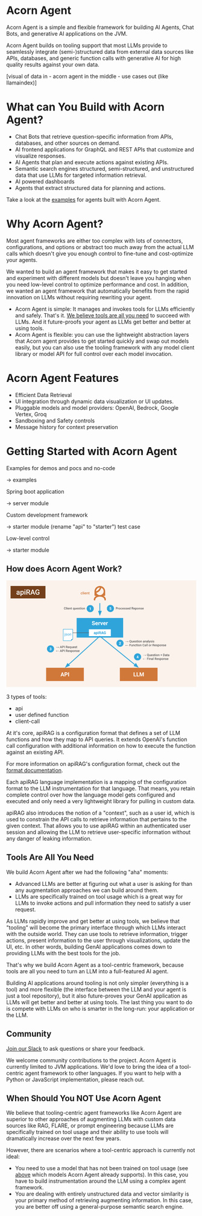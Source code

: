 # Acorn Agent

Acorn Agent is a simple and flexible framework for building AI Agents, Chat Bots, and generative AI applications on the JVM.

Acorn Agent builds on tooling support that most LLMs provide to seamlessly integrate (semi-)structured data from external data sources like APIs, databases, and generic function calls with generative AI for high quality results against your own data.

[visual of data in - acorn agent in the middle - use cases out (like llamaindex)]

# What can You Build with Acorn Agent?

* Chat Bots that retrieve question-specific information from APIs, databases, and other sources on demand.
* AI frontend applications for GraphQL and REST APIs that customize and visualize responses.
* AI Agents that plan and execute actions against existing APIs.
* Semantic search engines structured, semi-structured, and unstructured data that use LLMs for targeted information retrieval.
* AI powered dashboards
* Agents that extract structured data for planning and actions.

Take a look at the [examples](/api-examples) for agents built with Acorn Agent.

# Why Acorn Agent?

Most agent frameworks are either too complex with lots of connectors, configurations, and options or abstract too much away from the actual LLM calls which doesn't give you enough control to fine-tune and cost-optimize your agents.

We wanted to build an agent framework that makes it easy to get started and experiment with different models but doesn't leave you hanging when you need low-level control to optimize performance and cost. In addition, we wanted an agent framework that automatically benefits from the rapid innovation on LLMs without requiring rewriting your agent.

* Acorn Agent is simple: It manages and invokes tools for LLMs efficiently and safely. That's it. [We believe tools are all you need](#tools-are-all-you-need) to succeed with LLMs. And it future-proofs your agent as LLMs get better and better at using tools.
* Acorn Agent is flexible: you can use the lightweight abstraction layers that Acorn agent provides to get started quickly and swap out models easily, but you can also use the tooling framework with any model client library or model API for full control over each model invocation.

# Acorn Agent Features

* Efficient Data Retrieval
* UI integration through dynamic data visualization or UI updates.
* Pluggable models and model providers: OpenAI, Bedrock, Google Vertex, Groq
* Sandboxing and Safety controls
* Message history for context preservation

# Getting Started with Acorn Agent

Examples for demos and pocs and no-code

-> examples

Spring boot application

-> server module

Custom development framework

-> starter module (rename "api" to "starter")
test case

Low-level control

-> starter module

## How does Acorn Agent Work?

![Diagram of how apiRAG executes user requests](img/apiRAG-diagram.png)

3 types of tools:
- api
- user defined function
- client-call

At it's core, apiRAG is a configuration format that defines a set of LLM functions and how they map to API queries.
It extends OpenAI's function call configuration with additional information on how to execute the function against an existing API.

For more information on apiRAG's configuration format, check out the [format documentation](FORMAT.md).

Each apiRAG language implementation is a mapping of the configuration format to the LLM instrumentation for that language. That means, you retain complete control over how the language model gets configured and executed and only need a very lightweight library for pulling in custom data.

apiRAG also introduces the notion of a "context", such as a user id, which is used to constrain the API calls to retrieve
information that pertains to the given context. That allows you to use apiRAG within an authenticated user session
and allowing the LLM to retrieve user-specific information without any danger of leaking information.

## Tools Are All You Need

We build Acorn Agent after we had the following "aha" moments:
* Advanced LLMs are better at figuring out what a user is asking for than any augmentation approaches we can build around them.
* LLMs are specifically trained on tool usage which is a great way for LLMs to invoke actions and pull information they need to satisfy a user request.

As LLMs rapidly improve and get better at using tools, we believe that "tooling" will become the primary interface through which LLMs interact with the outside world. They can use tools to retrieve information, trigger actions, present information to the user through visualizations, update the UI, etc. In other words, building GenAI applications comes down to providing LLMs with the best tools for the job.

That's why we build Acorn Agent as a tool-centric framework, because tools are all you need to turn an LLM into a full-featured AI agent.

Building AI applications around tooling is not only simpler (everything is a tool) and more flexible (the interface between the LLM and your agent is just a tool repository), but it also future-proves your GenAI application as LLMs will get better and better at using tools. The last thing you want to do is compete with LLMs on who is smarter in the long-run: your application or the LLM.

## Community

[Join our Slack]() to ask questions or share your feedback.

We welcome community contributions to the project.
Acorn Agent is currently limited to JVM applications. We'd love to bring the idea of a tool-centric agent framework to other languages. If you want to help with a Python or JavaScript implementation, please reach out.

## When Should You NOT Use Acorn Agent

We believe that tooling-centric agent frameworks like Acorn Agent are superior to other approaches of augmenting LLMs with custom data sources like RAG, FLARE, or prompt engineering because LLMs are specifically trained on tool usage and their ability to use tools will dramatically increase over the next few years.

However, there are scenarios where a tool-centric approach is currently not ideal:
* You need to use a model that has not been trained on tool usage (see [above](#acorn-agent-features) which models Acorn Agent already supports). In this case, you have to build instrumentation around the LLM using a complex agent framework.
* You are dealing with entirely unstructured data and vector similarity is your primary method of retrieving augmenting information. In this case, you are better off using a general-purpose semantic search engine.